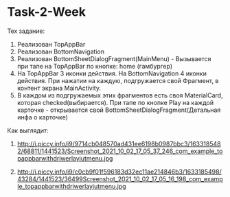 # Task-2-Week

Тех задание:
1) Реализован TopAppBar
2) Реализован BottomNavigation
3) Реализован BottomSheetDialogFragment(MainMenu) - Вызывается при тапе на TopAppBar по кнопке: home (гамбургер)
4) На TopAppBar 3 иконки действия. На BottomNavigation 4 иконки действия. При нажатии на каждую,  подгружается свой Фрагмент, в контент экрана MainActivity.
5) В каждом из подгружаемых этих фрагментов есть своя MaterialCard, которая checked(выбирается). При тапе по кнопке Play на каждой карточке - открывается свой BottomSheetDialogFragment(Детальная инфа о карточке)

Как выглядит:

1) http://i.piccy.info/i9/9714cb048570ad431ee6198b0987bbc3/1633185482/68811/1441523/Screenshot_2021_10_02_17_05_37_246_com_example_topappbarwithdriwerlayiutmenu.jpg

2) http://i.piccy.info/i9/c0cb9f01f596183d32ec11ae214846b3/1633185498/43284/1441523/36499Screenshot_2021_10_02_17_05_16_198_com_example_topappbarwithdriwerlayiutmenu.jpg

